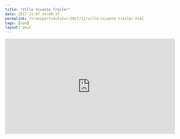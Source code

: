 ```yaml
---
title: "Ville Vivante Trailer"
date: 2017-11-07 14:48:37
permalink: /transportsdufutur/2017/11/ville-vivante-trailer.html
tags: [nan]
layout: post
---
```


<iframe width="560" height="315" src="https://www.youtube.com/embed/D6JPHNEvzkc" frameborder="0" allowfullscreen></iframe>
